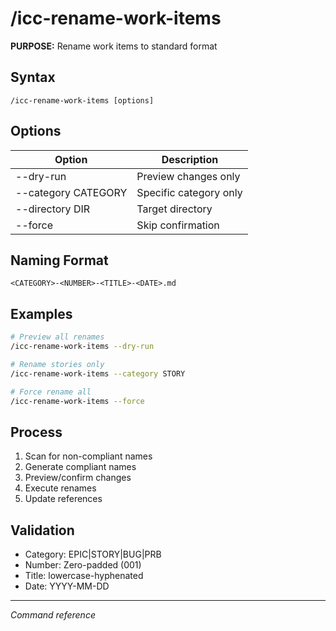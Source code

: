 # /icc-rename-work-items

**PURPOSE:** Rename work items to standard format

## Syntax
```
/icc-rename-work-items [options]
```

## Options
| Option | Description |
|--------|-------------|
| --dry-run | Preview changes only |
| --category CATEGORY | Specific category only |
| --directory DIR | Target directory |
| --force | Skip confirmation |

## Naming Format
`<CATEGORY>-<NUMBER>-<TITLE>-<DATE>.md`

## Examples
```bash
# Preview all renames
/icc-rename-work-items --dry-run

# Rename stories only
/icc-rename-work-items --category STORY

# Force rename all
/icc-rename-work-items --force
```

## Process
1. Scan for non-compliant names
2. Generate compliant names
3. Preview/confirm changes
4. Execute renames
5. Update references

## Validation
- Category: EPIC|STORY|BUG|PRB
- Number: Zero-padded (001)
- Title: lowercase-hyphenated
- Date: YYYY-MM-DD

---
*Command reference*